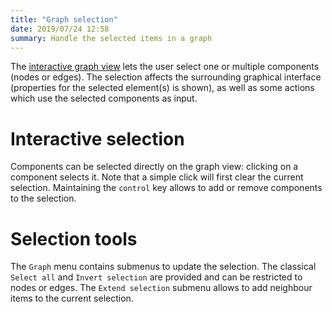 ```yaml
---
title: "Graph selection"
date: 2019/07/24 12:58
summary: Handle the selected items in a graph
---
```


The [interactive graph view](../graph) lets the user select one or multiple
components (nodes or edges). The selection affects the surrounding graphical interface (properties for
the selected element(s) is shown), as well as some actions which use the selected components as input.


# Interactive selection

Components can be selected directly on the graph view: clicking on a component selects it.
Note that a simple click will first clear the current selection. Maintaining the
``control`` key allows to add or remove components to the selection.


# Selection tools

The ``Graph`` menu contains submenus to update the selection.
The classical ``Select all`` and ``Invert selection`` are provided and can be
restricted to nodes or edges. The ``Extend selection`` submenu allows to add
neighbour items to the current selection.

